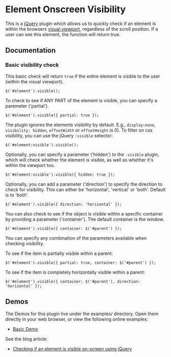 Element Onscreen Visibility
===========================

This is a [jQuery](http://jquery.com/) plugin which allows us to quickly check if an element 
is within the browsers [visual viewport](http://www.quirksmode.org/mobile/viewports.html), 
regardless of the scroll position. If a user can see this element, the function will return true.


Documentation
-------------
### Basic visibility check

This basic check will return `true` if the entire element is visible to the user (within the visual viewport).

	$('#element').visible();

To check to see if ANY PART of the element is visible, you can specify a paremeter ('partial').

	$('#element').visible({ partial: true });

The plugin ignores the elements visibility by default. E.g., `display:none`, `visibility: hidden`, `offsetWidth` or `offsetHeight` is 0). 
To filter on css visibility, you can use the jQuery `:visible` selector:

	$('#element:visible').visible();

Optionally, you can specify a parameter ('hidden') to the `.visible` plugin, which will check whether the element is visible, as well as whether it's within the viewport too.

	$('#element:visible').visible({ hidden: true });

Optionally, you can add a parameter ('direction') to specify the direction to check for visibility. This can either be 'horizontal', 'vertical' or 'both'.
Default is to 'both'.

	$('#element').visible({ direction: 'horizontal' });

You can also check to see if the object is visible within a specific container by providing a parameter ('container'). The default container is the window.

	$('#element').visible({ container: $('#parent') });
	
You can specify any combination of the parameters available when checking visibility. 

To see if the item is partially visible within a parent:    

	$('#element').visible({ partial: true, container: $('#parent') });

To see if the item is completely horizontally visible within a parent:

	$('#element').visible({ container: $('#parent'), direction: 'horizontal' });

Demos
-----

The Demos for this plugin live under the examples/ directory. Open them directly in your web browser, or view the following online examples:

- [Basic Demo](http://opensource.teamdf.com/visible/examples/demo-basic.html)

See the blog article:

- [Checking if an element is visible on-screen using jQuery](https://www.customd.com/articles/13/checking-if-an-element-is-visible-on-screen-using-jquery)



